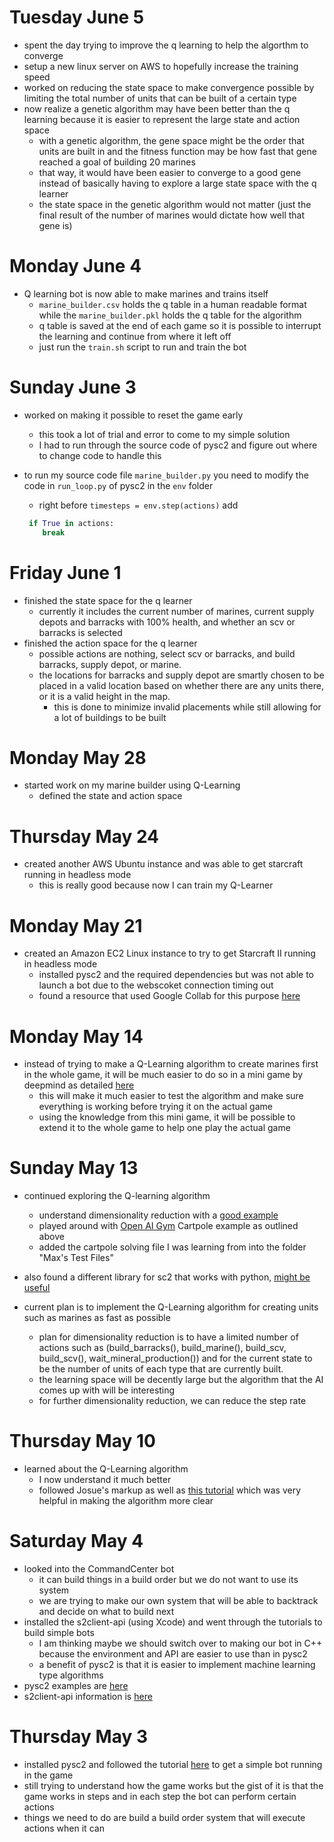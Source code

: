 # Tuesday June 5
- spent the day trying to improve the q learning to help the algorthm to converge
- setup a new linux server on AWS to hopefully increase the training speed
- worked on reducing the state space to make convergence possible by limiting the total number of units that can be built of a certain type
- now realize a genetic algorithm may have been better than the q learning because it is easier to represent the large state and action space
    - with a genetic algorithm, the gene space might be the order that units are built in and the fitness function may be how fast that gene reached a goal of building 20 marines
    - that way, it would have been easier to converge to a good gene instead of basically having to explore a large state space with the q learner
    - the state space in the genetic algorithm would not matter (just the final result of the number of marines would dictate how well that gene is)

# Monday June 4
- Q learning bot is now able to make marines and trains itself
    - `marine_builder.csv` holds the q table in a human readable format while the `marine_builder.pkl` holds the q table for the algorithm
    - q table is saved at the end of each game so it is possible to interrupt the learning and continue from where it left off
    - just run the `train.sh` script to run and train the bot

# Sunday June 3
- worked on making it possible to reset the game early
    - this took a lot of trial and error to come to my simple solution
    - I had to run through the source code of pysc2 and figure out where to change code to handle this

- to run my source code file `marine_builder.py` you need to modify the code in `run_loop.py` of pysc2 in the `env` folder
    - right before `timesteps = env.step(actions)` add 
    ```python
     if True in actions:
        break
    ```

# Friday June 1
- finished the state space for the q learner
    - currently it includes the current number of marines, current supply depots and barracks with 100% health, and whether an scv or barracks is selected
- finished the action space for the q learner
    - possible actions are nothing, select scv or barracks, and build barracks, supply depot, or marine.
    - the locations for barracks and supply depot are smartly chosen to be placed in a valid location based on whether there are any units there, or it is a valid height in the map.
        - this is done to minimize invalid placements while still allowing for a lot of buildings to be built

# Monday May 28
- started work on my marine builder using Q-Learning
    - defined the state and action space

# Thursday May 24
- created another AWS Ubuntu instance and was able to get starcraft running in headless mode
    - this is really good because now I can train my Q-Learner

# Monday May 21
- created an Amazon EC2 Linux instance to try to get Starcraft II running in headless mode
    - installed pysc2 and the required dependencies but was not able to launch a bot due to the webscoket connection timing out
    - found a resource that used Google Collab for this purpose [here](https://medium.com/@n0mad/how-i-trained-starcraft-2-ais-using-googles-free-gpus-44bc635b0418)

# Monday May 14
- instead of trying to make a Q-Learning algorithm to create marines first in the whole game, it will be much easier to do so in a mini game by deepmind as detailed [here](https://github.com/deepmind/pysc2/blob/master/docs/mini_games.md#buildmarines)
    - this will make it much easier to test the algorithm and make sure everything is working before trying it on the actual game
    - using the knowledge from this mini game, it will be possible to extend it to the whole game to help one play the actual game

# Sunday May 13
- continued exploring the Q-learning algorithm
    - understand dimensionality reduction with a [good example](https://dev.to/n1try/cartpole-with-q-learning---first-experiences-with-openai-gym)
    - played around with [Open AI Gym](http://gym.openai.com) Cartpole example as outlined above
    - added the cartpole solving file I was learning from into the folder "Max's Test Files"
- also found a different library for sc2 that works with python, [might be useful](https://github.com/Dentosal/python-sc2)

- current plan is to implement the Q-Learning algorithm for creating units such as marines as fast as possible
    - plan for dimensionality reduction is to have a limited number of actions such as (build_barracks(), build_marine(), build_scv, build_scv(), wait_mineral_production()) and for the current state to be the number of units of each type that are currently built.
    - the learning space will be decently large but the algorithm that the AI comes up with will be interesting
    - for further dimensionality reduction, we can reduce the step rate

# Thursday May 10
- learned about the Q-Learning algorithm
    - I now understand it much better
    - followed Josue's markup as well as [this tutorial](http://mnemstudio.org/path-finding-q-learning-tutorial.htm) which was very helpful in making the algorithm more clear

# Saturday May 4
 - looked into the CommandCenter bot
    - it can build things in a build order but we do not want to use its system
    - we are trying to make our own system that will be able to backtrack and decide on what to build next
- installed the s2client-api (using Xcode) and went through the tutorials to build simple bots
    - I am thinking maybe we should switch over to making our bot in C++ because the environment and API are easier to use than in pysc2
    - a benefit of pysc2 is that it is easier to implement machine learning type algorithms
- pysc2 examples are [here](https://github.com/skjb/pysc2-tutorial)
- s2client-api information is [here](https://github.com/Blizzard/s2client-api/blob/master/docs/building.md)

# Thursday May 3
 - installed pysc2 and followed the tutorial [here](https://chatbotslife.com/building-a-basic-pysc2-agent-b109cde1477c) to get a simple bot running in the game
 - still trying to understand how the game works but the gist of it is that the game works in steps and in each step the bot can perform certain actions
 - things we need to do are build a build order system that will execute actions when it can
